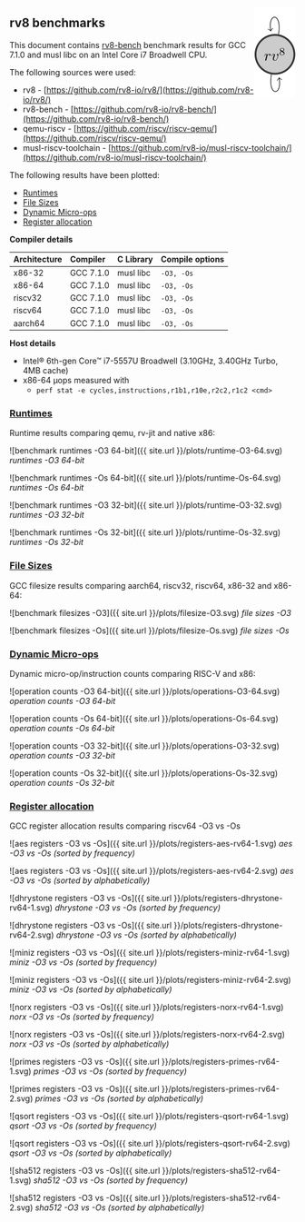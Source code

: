 <a href="https://rv8.io/"><img style="float: right;" src="/images/rv8.svg"></a>

## rv8 benchmarks

This document contains [rv8-bench](https://github.com/rv8-io/rv8-bench/)
benchmark results for GCC 7.1.0 and musl libc on an Intel Core i7 Broadwell CPU.

The following sources were used:

- rv8 - [https://github.com/rv8-io/rv8/](https://github.com/rv8-io/rv8/)
- rv8-bench - [https://github.com/rv8-io/rv8-bench/](https://github.com/rv8-io/rv8-bench/)
- qemu-riscv - [https://github.com/riscv/riscv-qemu/](https://github.com/riscv/riscv-qemu/)
- musl-riscv-toolchain - [https://github.com/rv8-io/musl-riscv-toolchain/](https://github.com/rv8-io/musl-riscv-toolchain/)

The following results have been plotted:

- [Runtimes](#runtimes)
- [File Sizes](#file-sizes)
- [Dynamic Micro-ops](#dynamic-micro-ops)
- [Register allocation](#register-allocation)

**Compiler details**

Architecture | Compiler  | C Library | Compile options
:--          | :--       | :--       | :--
x86-32       | GCC 7.1.0 | musl libc | `-O3, -Os`
x86-64       | GCC 7.1.0 | musl libc | `-O3, -Os`
riscv32      | GCC 7.1.0 | musl libc | `-O3, -Os`
riscv64      | GCC 7.1.0 | musl libc | `-O3, -Os`
aarch64      | GCC 7.1.0 | musl libc | `-O3, -Os`

**Host details**

- Intel® 6th-gen Core™ i7-5557U Broadwell (3.10GHz, 3.40GHz Turbo, 4MB cache)
- x86-64 μops measured with
  - `perf stat -e cycles,instructions,r1b1,r10e,r2c2,r1c2 <cmd>`

### [Runtimes](#runtimes)

Runtime results comparing qemu, rv-jit and native x86:

![benchmark runtimes -O3 64-bit]({{ site.url }}/plots/runtime-O3-64.svg)
_runtimes -O3 64-bit_

![benchmark runtimes -Os 64-bit]({{ site.url }}/plots/runtime-Os-64.svg)
_runtimes -Os 64-bit_

![benchmark runtimes -O3 32-bit]({{ site.url }}/plots/runtime-O3-32.svg)
_runtimes -O3 32-bit_

![benchmark runtimes -Os 32-bit]({{ site.url }}/plots/runtime-Os-32.svg)
_runtimes -Os 32-bit_

### [File Sizes](#file-sizes)

GCC filesize results comparing aarch64, riscv32, riscv64, x86-32 and x86-64:

![benchmark filesizes -O3]({{ site.url }}/plots/filesize-O3.svg)
_file sizes -O3_

![benchmark filesizes -Os]({{ site.url }}/plots/filesize-Os.svg)
_file sizes -Os_

### [Dynamic Micro-ops](#dynamic-micro-ops)

Dynamic micro-op/instruction counts comparing RISC-V and x86:

![operation counts -O3 64-bit]({{ site.url }}/plots/operations-O3-64.svg)
_operation counts -O3 64-bit_

![operation counts -Os 64-bit]({{ site.url }}/plots/operations-Os-64.svg)
_operation counts -Os 64-bit_

![operation counts -O3 32-bit]({{ site.url }}/plots/operations-O3-32.svg)
_operation counts -O3 32-bit_

![operation counts -Os 32-bit]({{ site.url }}/plots/operations-Os-32.svg)
_operation counts -Os 32-bit_

### [Register allocation](#register-allocation)

GCC register allocation results comparing riscv64 -O3 vs -Os

![aes registers -O3 vs -Os]({{ site.url }}/plots/registers-aes-rv64-1.svg)
_aes -O3 vs -Os (sorted by frequency)_

![aes registers -O3 vs -Os]({{ site.url }}/plots/registers-aes-rv64-2.svg)
_aes -O3 vs -Os (sorted by alphabetically)_

![dhrystone registers -O3 vs -Os]({{ site.url }}/plots/registers-dhrystone-rv64-1.svg)
_dhrystone -O3 vs -Os (sorted by frequency)_

![dhrystone registers -O3 vs -Os]({{ site.url }}/plots/registers-dhrystone-rv64-2.svg)
_dhrystone -O3 vs -Os (sorted by alphabetically)_

![miniz registers -O3 vs -Os]({{ site.url }}/plots/registers-miniz-rv64-1.svg)
_miniz -O3 vs -Os (sorted by frequency)_

![miniz registers -O3 vs -Os]({{ site.url }}/plots/registers-miniz-rv64-2.svg)
_miniz -O3 vs -Os (sorted by alphabetically)_

![norx registers -O3 vs -Os]({{ site.url }}/plots/registers-norx-rv64-1.svg)
_norx -O3 vs -Os (sorted by frequency)_

![norx registers -O3 vs -Os]({{ site.url }}/plots/registers-norx-rv64-2.svg)
_norx -O3 vs -Os (sorted by alphabetically)_

![primes registers -O3 vs -Os]({{ site.url }}/plots/registers-primes-rv64-1.svg)
_primes -O3 vs -Os (sorted by frequency)_

![primes registers -O3 vs -Os]({{ site.url }}/plots/registers-primes-rv64-2.svg)
_primes -O3 vs -Os (sorted by alphabetically)_

![qsort registers -O3 vs -Os]({{ site.url }}/plots/registers-qsort-rv64-1.svg)
_qsort -O3 vs -Os (sorted by frequency)_

![qsort registers -O3 vs -Os]({{ site.url }}/plots/registers-qsort-rv64-2.svg)
_qsort -O3 vs -Os (sorted by alphabetically)_

![sha512 registers -O3 vs -Os]({{ site.url }}/plots/registers-sha512-rv64-1.svg)
_sha512 -O3 vs -Os (sorted by frequency)_

![sha512 registers -O3 vs -Os]({{ site.url }}/plots/registers-sha512-rv64-2.svg)
_sha512 -O3 vs -Os (sorted by alphabetically)_
